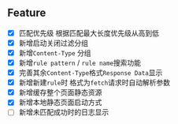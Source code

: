 ## Feature

- [x] 匹配优先级 根据匹配最大长度优先级从高到低
- [x] 新增启动关闭过滤分组
- [x] 新增`Content-Type` 分组
- [x] 新增`rule pattern` / `rule name`搜索功能
- [x] 完善其余`Content-Type`格式`Response Data`显示
- [x] 新增新建`rule`时 格式为`fetch`请求时自动解析参数
- [x] 新增缓存整个页面静态资源
- [x] 新增本地静态页面启动方式
- [ ] 新增未匹配成功时的日志显示
